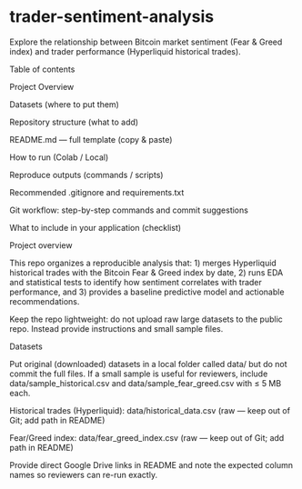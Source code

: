 # trader-sentiment-analysis
Explore the relationship between Bitcoin market sentiment (Fear &amp; Greed index) and trader performance (Hyperliquid historical trades).

Table of contents

Project Overview

Datasets (where to put them)

Repository structure (what to add)

README.md — full template (copy & paste)

How to run (Colab / Local)

Reproduce outputs (commands / scripts)

Recommended .gitignore and requirements.txt

Git workflow: step-by-step commands and commit suggestions

What to include in your application (checklist)

Project overview

This repo organizes a reproducible analysis that: 1) merges Hyperliquid historical trades with the Bitcoin Fear & Greed index by date, 2) runs EDA and statistical tests to identify how sentiment correlates with trader performance, and 3) provides a baseline predictive model and actionable recommendations.

Keep the repo lightweight: do not upload raw large datasets to the public repo. Instead provide instructions and small sample files.

Datasets

Put original (downloaded) datasets in a local folder called data/ but do not commit the full files. If a small sample is useful for reviewers, include data/sample_historical.csv and data/sample_fear_greed.csv with ≤ 5 MB each.

Historical trades (Hyperliquid): data/historical_data.csv (raw — keep out of Git; add path in README)

Fear/Greed index: data/fear_greed_index.csv (raw — keep out of Git; add path in README)

Provide direct Google Drive links in README and note the expected column names so reviewers can re-run exactly.
